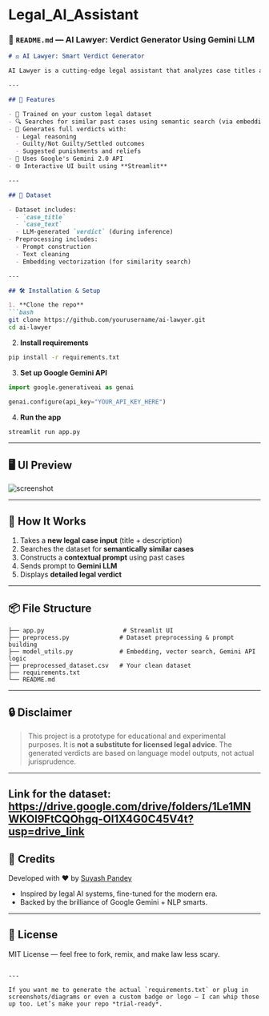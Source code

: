 # Legal_AI_Assistant

### 📄 `README.md` — AI Lawyer: Verdict Generator Using Gemini LLM

```markdown
# ⚖️ AI Lawyer: Smart Verdict Generator

AI Lawyer is a cutting-edge legal assistant that analyzes case titles and descriptions to generate detailed legal verdicts using Google’s Gemini LLM. It mimics real-world legal reasoning, citing similar case precedents, and outputs a comprehensive judgment including punishment or relief suggestions.

---

## 🚀 Features

- 🧠 Trained on your custom legal dataset
- 🔍 Searches for similar past cases using semantic search (via embeddings)
- 📜 Generates full verdicts with:
  - Legal reasoning
  - Guilty/Not Guilty/Settled outcomes
  - Suggested punishments and reliefs
- 🤖 Uses Google's Gemini 2.0 API
- 🌐 Interactive UI built using **Streamlit**

---

## 📂 Dataset

- Dataset includes:
  - `case_title`
  - `case_text`
  - LLM-generated `verdict` (during inference)
- Preprocessing includes:
  - Prompt construction
  - Text cleaning
  - Embedding vectorization (for similarity search)

---

## 🛠️ Installation & Setup

1. **Clone the repo**
```bash
git clone https://github.com/yourusername/ai-lawyer.git
cd ai-lawyer
```

2. **Install requirements**
```bash
pip install -r requirements.txt
```

3. **Set up Google Gemini API**
```python
import google.generativeai as genai

genai.configure(api_key="YOUR_API_KEY_HERE")
```

4. **Run the app**
```bash
streamlit run app.py
```

---

## 🖥️ UI Preview

![screenshot](preview.png)

---

## 🧠 How It Works

1. Takes a **new legal case input** (title + description)
2. Searches the dataset for **semantically similar cases**
3. Constructs a **contextual prompt** using past cases
4. Sends prompt to **Gemini LLM**
5. Displays **detailed legal verdict**

---

## 📦 File Structure

```
├── app.py                      # Streamlit UI
├── preprocess.py              # Dataset preprocessing & prompt building
├── model_utils.py             # Embedding, vector search, Gemini API logic
├── preprocessed_dataset.csv   # Your clean dataset
├── requirements.txt
└── README.md
```

---

## 🔒 Disclaimer

> This project is a prototype for educational and experimental purposes. It is **not a substitute for licensed legal advice**. The generated verdicts are based on language model outputs, not actual jurisprudence.

---

## Link for the dataset: https://drive.google.com/drive/folders/1Le1MNWKOl9FtCQOhgq-Ol1X4G0C45V4t?usp=drive_link

## 🙌 Credits

Developed with ❤️ by [Suyash Pandey](https://github.com/SP4567)

- Inspired by legal AI systems, fine-tuned for the modern era.
- Backed by the brilliance of Google Gemini + NLP smarts.

---

## 📜 License

MIT License — feel free to fork, remix, and make law less scary.
```

---

If you want me to generate the actual `requirements.txt` or plug in screenshots/diagrams or even a custom badge or logo — I can whip those up too. Let’s make your repo *trial-ready*.
